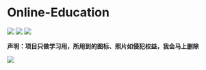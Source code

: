# Online-Education 
![](https://img.shields.io/badge/Prism-17-blue.svg) ![](https://img.shields.io/badge/language-html-green.svg) ![](https://img.shields.io/badge/platform-all-lightgrey.svg)

**声明：项目只做学习用，所用到的图标、照片如侵犯权益，我会马上删除**

![](img/preview.png)

